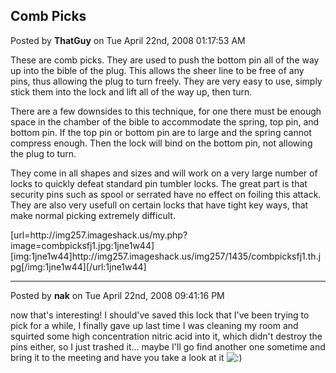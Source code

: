 ## Comb Picks
Posted by **ThatGuy** on Tue April 22nd, 2008 01:17:53 AM

These are comb picks. They are used to push the bottom pin all of the way up into the bible of the plug. This allows the sheer line to be free of any pins, thus allowing the plug to turn freely. They are very easy to use, simply stick them into the lock and lift all of the way up, then turn. 

There are a few downsides to this technique, for one there must be enough space in the chamber of the bible to accommodate the spring, top pin, and bottom pin. If the top pin or bottom pin are to large and the spring cannot compress enough. Then the lock will bind on the bottom pin, not allowing the plug to turn.

They come in all shapes and sizes and will work on a very large number of locks to quickly defeat standard pin tumbler locks. The great part is that security pins such as spool or serrated have no effect on foiling this attack. They are also very usefull on certain locks that have tight key ways, that make normal picking extremely difficult.  

[url=http&#58;//img257&#46;imageshack&#46;us/my&#46;php?image=combpicksfj1&#46;jpg:1jne1w44][img:1jne1w44]http&#58;//img257&#46;imageshack&#46;us/img257/1435/combpicksfj1&#46;th&#46;jpg[/img:1jne1w44][/url:1jne1w44]

--------------------------------------------------------------------------------

Posted by **nak** on Tue April 22nd, 2008 09:41:16 PM

now that's interesting! I should've saved this lock that I've been trying to pick for a while, I finally gave up last time I was cleaning my room and squirted some high concentration nitric acid into it, which didn't destroy the pins either, so I just trashed it... maybe I'll go find another one sometime and bring it to the meeting and have you take a look at it <!-- s:) --><img src="{SMILIES_PATH}/icon_e_smile.gif" alt=":)" title="Smile" /><!-- s:) -->
